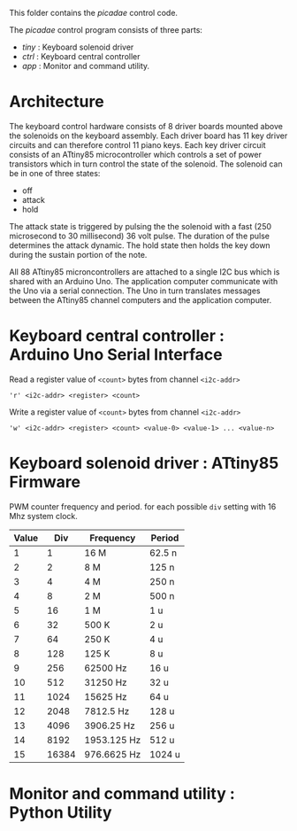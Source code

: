 This folder contains the _picadae_ control code.

The _picadae_ control program consists of three parts:

- _tiny_ : Keyboard solenoid driver
- _ctrl_ : Keyboard central controller
- _app_  : Monitor and command utility.

# Architecture

The keyboard control hardware consists of 8 driver boards
mounted above the solenoids on the keyboard assembly.
Each driver board has 11 key driver circuits and can
therefore control 11 piano keys. Each key driver
circuit consists of an ATtiny85 microcontroller
which controls a set of power transistors
which in turn control the state of the solenoid.
The solenoid can be in one of three states:

- off
- attack
- hold 

The attack state is triggered by pulsing the 
the solenoid with a fast (250 microsecond to
30 millisecond) 36 volt pulse. The duration
of the pulse determines the attack dynamic.
The hold state then holds the key down
during the sustain portion of the note.

All 88 ATtiny85 microncontrollers are attached
to a single I2C bus which is shared with
an Arduino Uno.  The application computer
communicate with the Uno via 
a serial connection. The Uno in turn
translates messages between the 
ATtiny85 channel computers and the
application computer.

# Keyboard central controller : Arduino Uno Serial Interface

Read a register value of `<count>` bytes from channel `<i2c-addr>`

    'r' <i2c-addr> <register> <count>
	
Write a register value of `<count>` bytes from channel `<i2c-addr>`

	'w' <i2c-addr> <register> <count> <value-0> <value-1> ... <value-n>


# Keyboard solenoid driver : ATtiny85 Firmware


PWM counter frequency and period.
for each possible `div` setting
with 16 Mhz system clock.

Value | Div  | Frequency   | Period
------|------|-------------|-------
 1    |    1 |    16    M  | 62.5 n 
 2    |    2 |     8    M  |  125 n
 3    |    4 |     4    M  |  250 n
 4    |    8 |     2    M  |  500 n
 5    |   16 |     1    M  |    1 u
 6    |   32 |   500    K  |    2 u
 7    |   64 |   250    K  |    4 u
 8    |  128 |   125    K  |    8 u
 9    |  256 | 62500    Hz |   16 u
10    |  512 | 31250    Hz |   32 u
11    | 1024 | 15625    Hz |   64 u
12    | 2048 | 7812.5   Hz |  128 u
13    | 4096 | 3906.25  Hz |  256 u
14    | 8192 | 1953.125 Hz |  512 u
15    |16384 | 976.6625 Hz | 1024 u 


# Monitor and command utility : Python Utility






